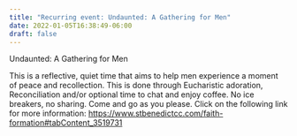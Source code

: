 ```yaml
---
title: "Recurring event: Undaunted: A Gathering for Men"
date: 2022-01-05T16:38:49-06:00
draft: false
---
```

Undaunted: A Gathering for Men
<!--more-->
This is a reflective, quiet time that aims to help men experience a moment of peace and recollection. This is done through Eucharistic adoration, Reconciliation and/or optional time to chat and enjoy coffee. No ice breakers, no sharing. Come and go as you please. Click on the following link for more information: https://www.stbenedictcc.com/faith-formation#tabContent_3519731